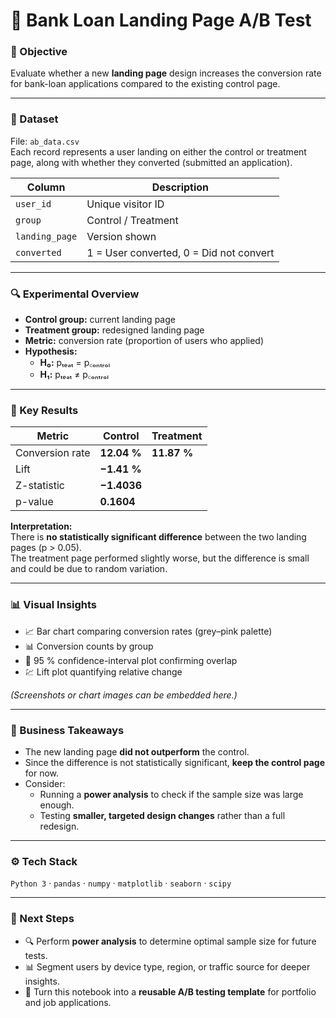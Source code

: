 # 🧪 Bank Loan Landing Page A/B Test  

### 🎯 Objective  
Evaluate whether a new **landing page** design increases the conversion rate for bank-loan applications compared to the existing control page.  

---

### 📂 Dataset  
File: `ab_data.csv`  
Each record represents a user landing on either the control or treatment page, along with whether they converted (submitted an application).  

| Column | Description |
|---------|--------------|
| `user_id` | Unique visitor ID |
| `group` | Control / Treatment |
| `landing_page` | Version shown |
| `converted` | 1 = User converted, 0 = Did not convert |

---

### 🔍 Experimental Overview  
- **Control group:** current landing page  
- **Treatment group:** redesigned landing page  
- **Metric:** conversion rate (proportion of users who applied)  
- **Hypothesis:**  
  - **H₀:** pₜₑₐₜ = p꜀ₒₙₜᵣₒₗ  
  - **H₁:** pₜₑₐₜ ≠ p꜀ₒₙₜᵣₒₗ  

---

### 🧮 Key Results  

| Metric | Control | Treatment |
|---------|----------|-----------|
| Conversion rate | **12.04 %** | **11.87 %** |
| Lift | **−1.41 %** |
| Z-statistic | **−1.4036** |
| p-value | **0.1604** |

**Interpretation:**  
There is **no statistically significant difference** between the two landing pages (p > 0.05).  
The treatment page performed slightly worse, but the difference is small and could be due to random variation.

---

### 📊 Visual Insights  
- 📈 Bar chart comparing conversion rates (grey–pink palette)  
- 📊 Conversion counts by group  
- 🎯 95 % confidence-interval plot confirming overlap  
- 💹 Lift plot quantifying relative change  

*(Screenshots or chart images can be embedded here.)*

---

### 🧠 Business Takeaways  
- The new landing page **did not outperform** the control.  
- Since the difference is not statistically significant, **keep the control page** for now.  
- Consider:  
  - Running a **power analysis** to check if the sample size was large enough.  
  - Testing **smaller, targeted design changes** rather than a full redesign.  

---

### ⚙️ Tech Stack  
`Python 3` · `pandas` · `numpy` · `matplotlib` · `seaborn` · `scipy`  

---

### 🧩 Next Steps  
- 🔍 Perform **power analysis** to determine optimal sample size for future tests.  
- 📊 Segment users by device type, region, or traffic source for deeper insights.  
- 🧰 Turn this notebook into a **reusable A/B testing template** for portfolio and job applications.  
